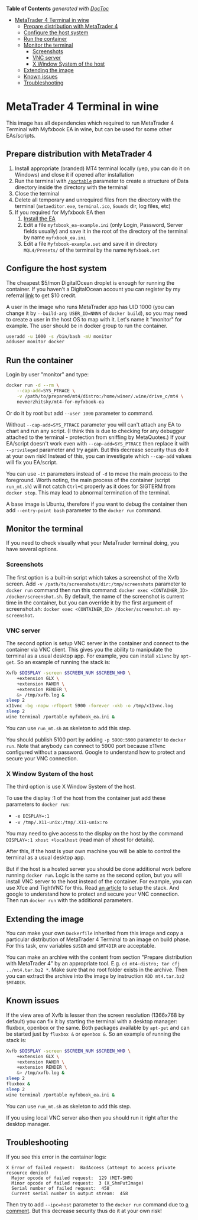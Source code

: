 <!-- START doctoc generated TOC please keep comment here to allow auto update -->
<!-- DON'T EDIT THIS SECTION, INSTEAD RE-RUN doctoc TO UPDATE -->
**Table of Contents**  *generated with [DocToc](https://github.com/thlorenz/doctoc)*

- [MetaTrader 4 Terminal in wine](#metatrader-4-terminal-in-wine)
  - [Prepare distribution with MetaTrader 4](#prepare-distribution-with-metatrader-4)
  - [Configure the host system](#configure-the-host-system)
  - [Run the container](#run-the-container)
  - [Monitor the terminal](#monitor-the-terminal)
    - [Screenshots](#screenshots)
    - [VNC server](#vnc-server)
    - [X Window System of the host](#x-window-system-of-the-host)
  - [Extending the image](#extending-the-image)
  - [Known issues](#known-issues)
  - [Troubleshooting](#troubleshooting)

<!-- END doctoc generated TOC please keep comment here to allow auto update -->

# MetaTrader 4 Terminal in wine

This image has all dependencies which required to run MetaTrader 4 Terminal with Myfxbook EA in wine, but can be used for some other EAs/scripts.

## Prepare distribution with MetaTrader 4

1. Install appropriate (branded) MT4 terminal locally (yep, you can do it on Windows) and close it if opened after installation
1. Run the terminal with [`/portable`](https://www.metatrader4.com/en/trading-platform/help/userguide/start_comm) parameter to create a structure of Data directory inside the directory with the terminal
1. Close the terminal
1. Delete all temporary and unrequired files from the directory with the terminal (`metaeditor.exe`, `terminal.ico`, `Sounds` dir, log files, etc)
1. If you required for Myfxbook EA then
    1. [Install the EA](https://www.myfxbook.com/help/connect-metatrader-ea)
    1. Edit a file `myfxbook_ea-example.ini` (only Login, Password, Server fields usually) and save it in the root of the directory of the terminal by name `myfxbook_ea.ini`
    1. Edit a file `Myfxbook-example.set` and save it in directory `MQL4/Presets/` of the terminal by the name `Myfxbook.set`

## Configure the host system

The cheapest $5/mon DigitalOcean droplet is enough for running the container. If you haven't a DigitalOcean account you can register by my referral [link](https://m.do.co/c/8a6e11b01bba) to get $10 credit.

A user in the image who runs MetaTrader app has UID 1000 (you can change it by `--build-arg USER_ID=NNNN` of `docker build`), so you may need to create a user in the host OS to map with it. Let's name it "monitor" for example. The user should be in docker group to run the container.

```bash
useradd -u 1000 -s /bin/bash -mU monitor
adduser monitor docker
```

## Run the container

Login by user "monitor" and type:

```bash
docker run -d --rm \
    --cap-add=SYS_PTRACE \
    -v /path/to/prepared/mt4/distro:/home/winer/.wine/drive_c/mt4 \
    nevmerzhitsky/mt4-for-myfxbook-ea
```

Or do it by root but add `--user 1000` parameter to command.

Without `--cap-add=SYS_PTRACE` parameter you will can't attach any EA to chart and run any script. (I think this is due to checking for any debugger attached to the terminal - protection from sniffing by MetaQuotes.) If your EA/script doesn't work even with `--cap-add=SYS_PTRACE` then replace it with `--privileged` parameter and try again. But this decrease security thus do it at your own risk! Instead of this, you can investigate which `--cap-add` values will fix you EA/script.

You can use `-it` parameters instead of `-d` to move the main process to the foreground. Worth noting, the main process of the container (script `run_mt.sh`) will not catch `Ctrl+C` properly as it does for SIGTERM from `docker stop`. This may lead to abnormal termination of the terminal.

A base image is Ubuntu, therefore if you want to debug the container then add `--entry-point bash` parameter to the `docker run` command.

## Monitor the terminal

If you need to check visually what your MetaTrader terminal doing, you have several options.

### Screenshots

The first option is a built-in script which takes a screenshot of the Xvfb screen. Add `-v /path/to/screenshots/dir:/tmp/screenshots` parameter to `docker run` command then run this command: `docker exec <CONTAINER_ID> /docker/screenshot.sh`. By default, the name of the screenshot is current time in the container, but you can override it by the first argument of screenshot.sh: `docker exec <CONTAINER_ID> /docker/screenshot.sh my-screenshot`.

### VNC server

The second option is setup VNC server in the container and connect to the container via VNC client. This gives you the ability to manipulate the terminal as a usual desktop app. For example, you can install `x11vnc` by `apt-get`. So an example of running the stack is:

```bash
Xvfb $DISPLAY -screen $SCREEN_NUM $SCREEN_WHD \
    +extension GLX \
    +extension RANDR \
    +extension RENDER \
    &> /tmp/xvfb.log &
sleep 2
x11vnc -bg -nopw -rfbport 5900 -forever -xkb -o /tmp/x11vnc.log
sleep 2
wine terminal /portable myfxbook_ea.ini &
```

You can use `run_mt.sh` as skeleton to add this step.

You should publish 5100 port by adding `-p 5900:5900` parameter to `docker run`. Note that anybody can connect to 5900 port because x11vnc configured without a password. Google to understand how to protect and secure your VNC connection.

### X Window System of the host

The third option is use X Window System of the host.

To use the display :1 of the host from the container just add these parameters to `docker run`:
* `-e DISPLAY=:1`
* `-v /tmp/.X11-unix:/tmp/.X11-unix:ro`

You may need to give access to the display on the host by the command `DISPLAY=:1 xhost +localhost` (read man of xhost for details).

After this, if the host is your own machine you will be able to control the terminal as a usual desktop app.

But if the host is a hosted server you should be done additional work before running `docker run`. Logic is the same as the second option, but you will install VNC server to the host instead of the container. For example, you can use Xfce and TightVNC for this. Read [an article](https://medium.com/google-cloud/linux-gui-on-the-google-cloud-platform-800719ab27c5) to setup the stack. And google to understand how to protect and secure your VNC connection. Then run `docker run` with the additional parameters.

## Extending the image

You can make your own `Dockerfile` inherited from this image and copy a particular distribution of MetaTrader 4 Terminal to an image on build phase. For this task, env variables `$USER` and `$MT4DIR` are acceptable.

You can make an archive with the content from section "Prepare distribution with MetaTrader 4" by an appropriate tool. E.g. `cd mt4-distro; tar cfj ../mt4.tar.bz2 *`. Make sure that no root folder exists in the archive. Then you can extract the archive into the image by instruction `ADD mt4.tar.bz2 $MT4DIR`.

## Known issues

If the view area of Xvfb is lesser than the screen resolution (1366x768 by default) you can fix it by starting the terminal with a desktop manager: fluxbox, openbox or the same. Both packages available by `apt-get` and can be started just by `fluxbox &` or `openbox &`. So an example of running the stack is:

```bash
Xvfb $DISPLAY -screen $SCREEN_NUM $SCREEN_WHD \
    +extension GLX \
    +extension RANDR \
    +extension RENDER \
    &> /tmp/xvfb.log &
sleep 2
fluxbox &
sleep 2
wine terminal /portable myfxbook_ea.ini &
```

You can use `run_mt.sh` as skeleton to add this step.

If you using local VNC server also then you should run it right after the desktop manager.

## Troubleshooting

If you see this error in the container logs:

```
X Error of failed request:  BadAccess (attempt to access private resource denied)
  Major opcode of failed request:  129 (MIT-SHM)
  Minor opcode of failed request:  3 (X_ShmPutImage)
  Serial number of failed request:  458
  Current serial number in output stream:  458
```

Then try to add `--ipc=host` parameter to the `docker run` command due to [a comment](https://github.com/osrf/docker_images/issues/21#issuecomment-239334515). But this decrease security thus do it at your own risk!
